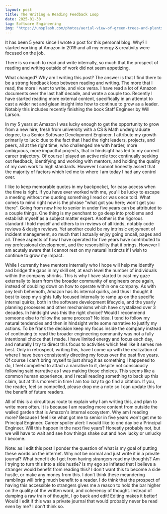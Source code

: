 ```yaml
---
layout: post
title: The Writing & Reading Feedback Loop
date: 2025-01-30
tag: Software Engineering
img: "https://unsplash.com/photos/aerial-view-of-green-trees-and-plants-SWa6EYLCac0"
---
```


It has been 5 years since I wrote a post for this personal blog. Why? I started working at Amazon in 2019 and all my 
energy & creativity were focused on the job. 

There is so much to read and write internally, so much that the prospect of 
reading and writing outside of work did not seem appetizing. 

What changed? Why am I writing this post? The answer is that I find there to be a strong feedback loop between reading and writing. 
The more that I read, the more I want to write, and vice versa. I have read a lot of Amazon documents over the last half decade, 
and wrote a couple too. Recently I have started reading more external content, specifically in an attempt to cast a wider net and 
glean insight into how to continue to grow as a leader. Notably this includes recently finishing the book Staff Engineer by 
Will Larson.

In my 5 years at Amazon I was lucky enough to get the opportunity to grow from a new hire, fresh from university with a CS & Math 
undergraduate degree, to a Senior Software Development Engineer. I attribute my growth primarily to luck: due to the fact that 
I had the right leaders, projects, and peers, all at the right time, who challenged me with harder, more ambiguous, 
more impactful projects, that in hindsight has led to my current career trajectory. Of course I played an active role too: 
continually seeking out feedback, identifying and working with mentors, and holding the quality of my own work to high standards. 
However I cannot honestly assert that the majority of factors which led me to where I am today I had any control over.

I like to keep memorable quotes in my backpocket, for easy access when the time is right. If you have ever worked with me, 
you'll be lucky to escape a meeting without me quoting something I read or was once told. What comes to mind right now 
is the phrase "what got you here; won't get you there". Going from new hire to senior in under five years can be attributed 
to a couple things. One thing is my penchant to go deep into problems and establish myself as a subject matter expert. 
Another is the rigorous standard I hold myself and others to in reviews of all kinds, notably code reviews & design reviews. 
Yet another could be my intrinsic enjoyment of incident management, so much that I actually enjoy going oncall, pages and all. 
These aspects of how I have operated for five years have contributed to my professional development, and the resonsibility that it brings. 
However I am acutely aware that I cannot rest on my natural instincts if I wish to continue to grow my impact.

While I currently have mentors internally who I hope will help me identify and bridge the gaps in my skill set, at each level the 
number of individuals within the company shrinks. This is why I have started to cast my gaze externally to learn from the broader community
of engineers once again, instead of doubling down on how to operate within one company. As with any tech behemoth, Amazon has its 
internal quirks, and thus I thought it best to keep my sights fully focused internally to ramp up on the specific internal quirks, 
both in the software development lifecycle, and the yearly planning processes and other mechanisms which have crystalized 
over 3 decades. In hindsight was this the right choice? Would I recommend someone else to follow the same process? No idea. 
I tend to follow my natural tendencies and then in hindsight write some narrative to justify my actions. To be frank the 
decision keep my focus inside the company instead of continuing to read the broader engineering community was not a fully intentional 
choice that I made. I have limited energy and focus each day, and naturally I try to direct this focus to activities which feel 
like it serves me best. Only in retrospect, writing this, have I come up with the realization of where I have been consistently 
directing my focus over the past five years. Of course I can't bring myself to just shrug it as something I happened to do, 
I feel compelled to attach a narrative to it, despite not consciously following said narrative as I was making those choices. 
This seems like a common human experience, and I recall reading something to back up this claim, but at this moment in time 
I am too lazy to go find a citation. If you, the reader, feel so compelled, please drop me a note so I can update this for 
the benefit of future readers.

All of this is a circutitous route to explain why I am writing this, and plan to write more often. It is because I am reading 
more content from outside the walled garden that is Amazon's internal ecosystem. Why am I reading more? Because I feel like what 
got me to senior in five years won't get me to Principal Engineer. Career spoiler alert: I would like to one day be a Principal Engineer. 
Will this happen in the next five years? Honestly probably not, but we will have to wait and see how things shake out 
and how lucky or unlucky I become. 

Note: as I edit this post I ponder the question of what is my goal of putting these words on the internet. Why not be normal
and just write it in a private journal? What benefit do I get from having strangers read my thoughts? Am I trying to turn this
into a side hustle? Is my ego so inflated that I believe a stranger would benefit from reading this? I don't want this to become 
a side hustle, or make any money from this. I don't think these meandering ramblings will bring much benefit to a reader. 
I do think that the prospect of having this accessible to strangers gives me a reason to hold the bar higher on the quality of
the written word, and coherency of thought. Instead of dumping a raw train of thought, I go back and edit! 
Editing makes it better! Would I edit if this was a private journal that would probably never be read even by me? I don't think so. 